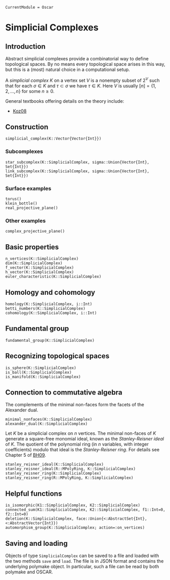 ```@meta
CurrentModule = Oscar
```

# Simplicial Complexes

## Introduction

Abstract simplicial complexes provide a combinatorial way to define topological spaces.
By no means every topological space arises in this way, but this is a (most) natural choice in a computational setup.

A *simplicial complex* $K$ on a vertex set $V$ is a nonempty subset of $2^V$ such that for each $\sigma \in K$ and $\tau \subset\sigma$ we have $\tau\in K$.
Here $V$ is usually $[n] = \{1,2,\dots,n\}$ for some $n\geq 0$.

General textbooks offering details on the theory include:
- [Koz08](@cite)

## Construction

```@docs
simplicial_complex(K::Vector{Vector{Int}})
```

### Subcomplexes

```@docs
star_subcomplex(K::SimplicialComplex, sigma::Union{Vector{Int}, Set{Int}})
link_subcomplex(K::SimplicialComplex, sigma::Union{Vector{Int}, Set{Int}})
```

### Surface examples

```@docs
torus()
klein_bottle()
real_projective_plane()
```

### Other examples

```@docs
complex_projective_plane()
```

## Basic properties

```@docs
n_vertices(K::SimplicialComplex)
dim(K::SimplicialComplex)
f_vector(K::SimplicialComplex)
h_vector(K::SimplicialComplex)
euler_characteristic(K::SimplicialComplex)
```

## Homology and cohomology

```@docs
homology(K::SimplicialComplex, i::Int)
betti_numbers(K::SimplicialComplex)
cohomology(K::SimplicialComplex, i::Int)
```
## Fundamental group

```@docs
fundamental_group(K::SimplicialComplex)
```

## Recognizing topological spaces

```@docs
is_sphere(K::SimplicialComplex)
is_ball(K::SimplicialComplex)
is_manifold(K::SimplicialComplex)
```

## Connection to commutative algebra

The complements of the minimal non-faces form the facets of the Alexander dual.

```@docs
minimal_nonfaces(K::SimplicialComplex)
alexander_dual(K::SimplicialComplex)
```

Let $K$ be a simplicial complex on $n$ vertices.
The minimal non-faces of $K$ generate a square-free monomial ideal, known as the *Stanley-Reisner ideal* of $K$.
The quotient of the polynomial ring (in $n$ variables, with integer coefficients) modulo that ideal is the *Stanley-Reisner ring*.
For details see Chapter 5 of [BH09](@cite).

```@docs
stanley_reisner_ideal(K::SimplicialComplex)
stanley_reisner_ideal(R::MPolyRing, K::SimplicialComplex)
stanley_reisner_ring(K::SimplicialComplex)
stanley_reisner_ring(R::MPolyRing, K::SimplicialComplex)
```

## Helpful functions

```@docs
is_isomorphic(K1::SimplicialComplex, K2::SimplicialComplex)
connected_sum(K1::SimplicialComplex, K2::SimplicialComplex, f1::Int=0, f2::Int=0)
deletion(K::SimplicialComplex, face::Union{<:AbstractSet{Int},<:AbstractVector{Int}})
automorphism_group(K::SimplicialComplex; action=:on_vertices)
```

## Saving and loading

Objects of type `SimplicialComplex` can be saved to a file and loaded with the
two methods `save` and `load`.  The file is in JSON format and contains the
underlying polymake object.  In particular, such a file can be read by both
polymake and OSCAR.
